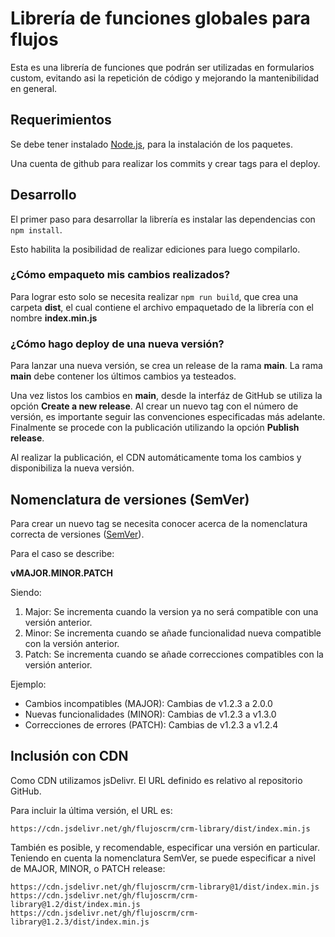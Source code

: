 # Librería de funciones globales para flujos

Esta es una librería de funciones que podrán ser utilizadas en formularios custom, evitando asi la repetición de código y mejorando la mantenibilidad en general.

## Requerimientos

Se debe tener instalado [Node.js](https://nodejs.org/ "Sitio Web oficial de Node.js"), para la 
instalación de los paquetes.

Una cuenta de github para realizar los commits y crear tags para el deploy.

## Desarrollo

El primer paso para desarrollar la librería es instalar las dependencias con `npm install`.

Esto habilita la posibilidad de realizar ediciones para luego compilarlo.

### ¿Cómo empaqueto mis cambios realizados?

Para lograr esto solo se necesita realizar `npm run build`, que crea una carpeta **dist**, 
el cual contiene el archivo empaquetado de la librería con el nombre **index.min.js**

### ¿Cómo hago deploy de una nueva versión?

Para lanzar una nueva versión, se crea un release de la rama **main**. 
La rama **main** debe contener los últimos cambios ya testeados.

Una vez listos los cambios en **main**, desde la interfáz de GitHub se utiliza la opción **Create a new release**. 
Al crear un nuevo tag con el número de versión, es importante seguir las convenciones especificadas más adelante. 
Finalmente se procede con la publicación utilizando la opción **Publish release**. 

Al realizar la publicación, el CDN automáticamente toma los cambios y disponibiliza la nueva versión.

## Nomenclatura de versiones (SemVer)

Para crear un nuevo tag se necesita conocer acerca de la nomenclatura correcta de 
versiones ([SemVer](https://semver.org/ "Portal de Semantic Versioning")). 

Para el caso se describe:

**vMAJOR.MINOR.PATCH**

Siendo:

1. Major: Se incrementa cuando la version ya no será compatible con una versión anterior.
2. Minor: Se incrementa cuando se añade funcionalidad nueva compatible con la versión anterior.
3. Patch: Se incrementa cuando se añade correcciones compatibles con la versión anterior.

Ejemplo:

- Cambios incompatibles (MAJOR): Cambias de v1.2.3 a 2.0.0
- Nuevas funcionalidades (MINOR): Cambias de v1.2.3 a v1.3.0
- Correcciones de errores (PATCH): Cambias de v1.2.3 a v1.2.4

## Inclusión con CDN

Como CDN utilizamos jsDelivr. El URL definido es relativo al repositorio GitHub.

Para incluir la última versión, el URL es:

```
https://cdn.jsdelivr.net/gh/flujoscrm/crm-library/dist/index.min.js
```

También es posible, y recomendable, especificar una versión en particular. Teniendo 
en cuenta la nomenclatura SemVer, se puede especificar a nivel de MAJOR, MINOR, o PATCH release:

```
https://cdn.jsdelivr.net/gh/flujoscrm/crm-library@1/dist/index.min.js
https://cdn.jsdelivr.net/gh/flujoscrm/crm-library@1.2/dist/index.min.js
https://cdn.jsdelivr.net/gh/flujoscrm/crm-library@1.2.3/dist/index.min.js
```